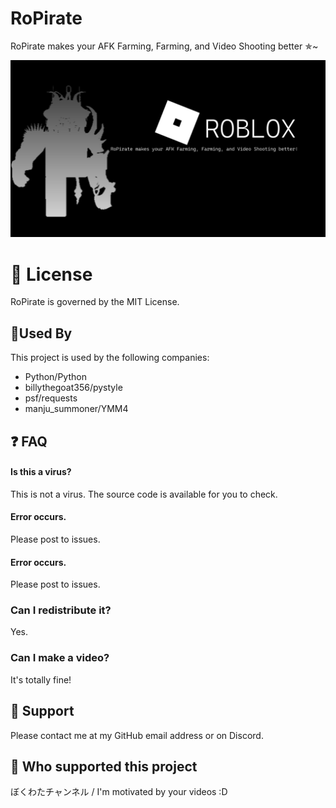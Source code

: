 
# RoPirate

RoPirate makes your AFK Farming, Farming, and Video Shooting better ✯~

![img.png](img/img.png)

# 📝 License
RoPirate is governed by the MIT License.


## 🎉Used By

This project is used by the following companies:

- Python/Python
- billythegoat356/pystyle
- psf/requests
- manju_summoner/YMM4


## ❓️ FAQ

#### Is this a virus?

This is not a virus. The source code is available for you to check.

#### Error occurs.

Please post to issues.

#### Error occurs.

Please post to issues.

### Can I redistribute it?

Yes.

### Can I make a video?

It's totally fine!
## 📨 Support

Please contact me at my GitHub email address or on Discord.

## 💸 Who supported this project

ぼくわたチャンネル / I'm motivated by your videos :D
